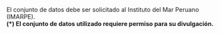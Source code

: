El conjunto de datos debe ser solicitado al Instituto del Mar Peruano (IMARPE). <br>
<b> (*) El conjunto de datos utilizado requiere permiso para su divulgación. </b>
